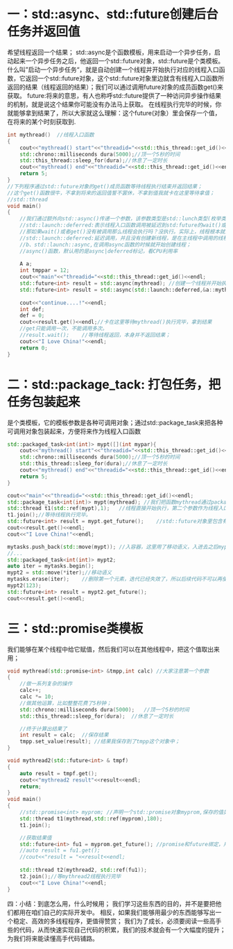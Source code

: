 # 一：std::async、std::future创建后台任务并返回值

希望线程返回一个结果；
std::async是个函数模板，用来启动一个异步任务，启动起来一个异步任务之后，他返回一个std::future对象，std::future是个类模板。
什么叫”启动一个异步任务“，就是自动创建一个线程并开始执行对应的线程入口函数，它返回一个std::future对象，这个std::future对象里边就含有线程入口函数所返回的结果（线程返回的结果）；我们可以通过调用future对象的成员函数get()来获取。
future:将来的意思，有人也称呼std::future提供了一种访问异步操作结果的机制，就是说这个结果你可能没有办法马上获取。
在线程执行完毕的时候，你就能够拿到结果了，所以大家就这么理解：这个future(对象）里会保存一个值，在将来的某个时刻获取到.

```c++
int mythread()	//线程入口函数
{
	cout<<"mythread() start"<<"threadid="<<std::this_thread::get_id()<<endl;//打印新线程 id
	std::chrono::milliseconds dura(5000);//顶一个5秒的时间
	std::this_thread::sleep_for(dura);//休息了一定时长
	cout<<"mythread() end"<<"threadid="<<std::this_thread::get_id()<<endl;//打印新线程id
	return 5;
}
//下列程序通过std::future对象的get()成员函数等待线程执行结束并返回结果；
//这个get()函数很牛，不拿到将来的返回值誓不罢休，不拿到值我就卡在这里等待拿值；
//std::thread
void main()
{
	//我们通过额外向std::async()传递一个参数，该参数类型是std::lunch类型(枚举类型），来达到一些特殊的目的。
	//std::launch::deferred:表示线程入口函数调用被延迟到std:future的wait()或get()函数调用时才执行；
	//那如果wait()或者get()没有被调用那么线程会执行吗？没执行。实际上，线程根本就没创建
	//std::launch::deferred:延迟调用，并且没有创建新线程，是在主线程中调用的线程入口函数；
	//b、std::launch::async,在调用async函数的时候就开始创建线程；
	//async()函数，默认用的是async|deferred标记，看CPU利用率
	
	A a;
	int tmppar = 12;
	cout<<"main"<<"threadid="<<std::this_thread::get_id()<<endl;
	std::future<int> result = std::async(mythread);	//创建一个线程并开始执行
	std::future<int> result = std::async(std::launch::deferred,&a::mythread,&a,tmppar);// 第二个参数是对象引用才能保证线程里用的是同一个对象
	
	cout<<"continue....!"<<endl;
	int def;
	def = 0;
	cout<<result.get()<<endl;//卡在这里等待mythread()执行完毕，拿到结果
	//get只能调用一次，不能调用多次。
	//result.wait();	//等待线程返回，本身并不返回结果；
	cout<<"I Love China!"<<endl;
	return 0;
}
```

# 二：std::package_tack: 打包任务，把任务包装起来

是个类模板，它的模板参数是各种可调用对象；通过std::package_task来把各种可调用对象包装起来，方便将来作为线程入口函数

```c++
std::packaged_task<int(int)> mypt([](int mypar){
	cout<<"mythread() start"<<"threadid="<<std::this_thread::get_id()<<endl;//打印新线程 id
	std::chrono::milliseconds dura(5000);//顶一个5秒的时间
	std::this_thread::sleep_for(dura);//休息了一定时长
	cout<<"mythread() end"<<"threadid="<<std::this_thread::get_id()<<endl;//打印新线程id
	return 5;
}

cout<<"main"<<"threadid="<<std::this_thread::get_id()<<endl;
std::package_task<int(int)> mypt(mythread);	//我们把函数mythread通过packaged_task包装起来
std::thread t1(std::ref(mypt),1);	//线程直接开始执行，第二个参数作为线程入口函数的参数。
t1.join();//等待线程执行完毕。
std::future<int> result = mypt.get_future();	//std::future对象里包含有线程入口函数的返回结果，这里result保存mythread返回值
cout<<result.get()<<endl;
cout<<"I Love China!"<<endl;

mytasks.push_back(std::move(mypt));	//入容器，这里用了移动语义，入进去之后mypt就为空
//...
std::packaged_task<int(int)> mypt2;
auto iter = mytasks.begin();
mypt2 = std::move(*iter);//移动语义
mytasks.erase(iter);	//删除第一个元素，迭代已经失效了，所以后续代码不可以再使用iter
mypt2(123);
std::future<int> result = mypt2.get_future();
cout<<result.get()<<endl;
```


# 三：std::promise类模板

我们能够在某个线程中给它赋值，然后我们可以在其他线程中，把这个值取出来用；

```c++
void mythread(std::promise<int> &tmpp,int calc)	//大家注意第一个参数
{
	//做一系列复杂的操作
	calc++;
	calc *= 10;
	//做其他运算，比如整整花费了5秒钟；
	std::chrono::milliseconds dura(5000);	//顶一个5秒的时间
	std::this_thread::sleep_for(dura);	//休息了一定时长

	//终于计算出结果了
	int result = calc;	//保存结果
	tmpp.set_value(result);	//结果我保存到了tmpp这个对象中；
}

void mythread2(std::future<int> & tmpf)
{
	auto result = tmpf.get();
	cout<<"mythread2 result"<<result<<endl;
	return;
}
void main()
{
	//std::promise<int> myprom;	//声明一个std::promise对象myprom,保存的值类型为int;
	std::thread t1(mythread,std::ref(myprom),180);
	t1.join();

	//获取结果值
	std::future<int> fu1 = myprom.get_future();	//promise和future绑定，用于获取线程返回值
	//auto result = fu1.get();
	//cout<<"result = "<<result<<endl;
	
	std::thread t2(mythread2, std::ref(fu1));
	t2.join();//等mythread2线程执行完毕
	cout<<"I Love China!"<<endl;
}
```

四：小结：到底怎么用，什么时候用；
我们学习这些东西的目的，并不是要把他们都用在咱们自己的实际开发中。
相反，如果我们能够用最少的东西能够写出一个稳定、高效的多线程程序，更值得赞赏；
我们为了成长，必须要阅读一些高手些的代码，从而快速实现自己代码的积累，我们的技术就会有一个大幅度的提升；
为我们将来能读懂高手代码铺路。
```